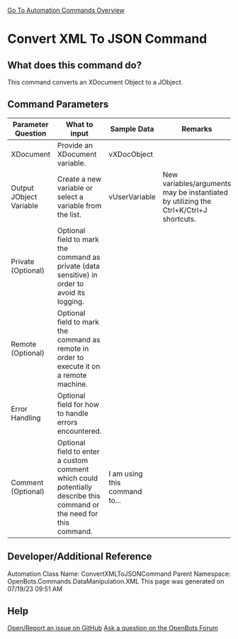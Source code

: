 <!--TITLE: Convert XML To JSON Command -->
<!-- SUBTITLE: a command in the Data Manipulation Commands\XML group. -->
[Go To Automation Commands Overview](/automation-commands)


# Convert XML To JSON Command


## What does this command do?
This command converts an XDocument Object to a JObject.


## Command Parameters
| Parameter Question   	| What to input  	|  Sample Data 	| Remarks  	|
| ---                    | ---               | ---           | ---       |
|XDocument|Provide an XDocument variable.|vXDocObject||
|Output JObject Variable|Create a new variable or select a variable from the list.|vUserVariable|New variables/arguments may be instantiated by utilizing the Ctrl+K/Ctrl+J shortcuts.|
|Private (Optional)|Optional field to mark the command as private (data sensitive) in order to avoid its logging.|||
|Remote (Optional)|Optional field to mark the command as remote in order to execute it on a remote machine.|||
|Error Handling|Optional field for how to handle errors encountered.|||
|Comment (Optional)|Optional field to enter a custom comment which could potentially describe this command or the need for this command.|I am using this command to...||


## Developer/Additional Reference
Automation Class Name: ConvertXMLToJSONCommand
Parent Namespace: OpenBots.Commands.DataManipulation.XML
This page was generated on 07/19/23 09:51 AM


## Help
[Open/Report an issue on GitHub](https://github.com/OpenBotsAI/OpenBots.Studio/issues/new)
[Ask a question on the OpenBots Forum](https://openbots.ai/forums/)
